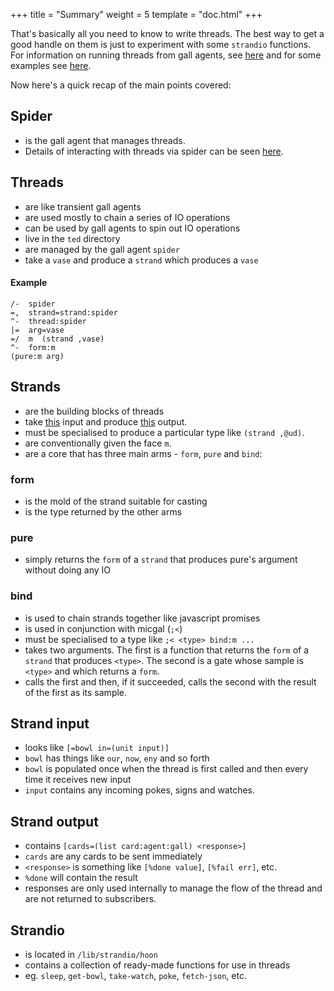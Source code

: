 +++
title = "Summary"
weight = 5
template = "doc.html"
+++

That's basically all you need to know to write threads. The best way to get a good handle on them is just to experiment with some `strandio` functions. For information on running threads from gall agents, see [here](/docs/userspace/threads/gall) and for some examples see [here](/docs/userspace/threads/examples).

Now here's a quick recap of the main points covered:

## Spider

- is the gall agent that manages threads.
- Details of interacting with threads via spider can be seen [here](/docs/userspace/threads/reference).

## Threads

- are like transient gall agents
- are used mostly to chain a series of IO operations
- can be used by gall agents to spin out IO operations
- live in the `ted` directory
- are managed by the gall agent `spider`
- take a `vase` and produce a `strand` which produces a `vase`

#### Example

```hoon
/-  spider
=,  strand=strand:spider
^-  thread:spider
|=  arg=vase
=/  m  (strand ,vase)
^-  form:m
(pure:m arg)
```

## Strands

- are the building blocks of threads
- take [this](https://github.com/urbit/urbit/blob/master/pkg/arvo/lib/strand.hoon#L2-L21) input and produce [this](https://github.com/urbit/urbit/blob/master/pkg/arvo/lib/strand.hoon#L23-L48) output.
- must be specialised to produce a particular type like `(strand ,@ud)`.
- are conventionally given the face `m`.
- are a core that has three main arms - `form`, `pure` and `bind`:

### form

- is the mold of the strand suitable for casting
- is the type returned by the other arms

### pure

- simply returns the `form` of a `strand` that produces pure's argument without doing any IO

### bind

- is used to chain strands together like javascript promises
- is used in conjunction with micgal (`;<`)
- must be specialised to a type like `;< <type> bind:m ...`
- takes two arguments. The first is a function that returns the `form` of a `strand` that produces `<type>`. The second is a gate whose sample is `<type>` and which returns a `form`.
- calls the first and then, if it succeeded, calls the second with the result of the first as its sample.

## Strand input

- looks like `[=bowl in=(unit input)]`
- `bowl` has things like `our`, `now`, `eny` and so forth
- `bowl` is populated once when the thread is first called and then every time it receives new input
- `input` contains any incoming pokes, signs and watches.

## Strand output

- contains `[cards=(list card:agent:gall) <response>]`
- `cards` are any cards to be sent immediately
- `<response>` is something like `[%done value]`, `[%fail err]`, etc.
- `%done` will contain the result
- responses are only used internally to manage the flow of the thread and are not returned to subscribers.

## Strandio

- is located in `/lib/strandio/hoon`
- contains a collection of ready-made functions for use in threads
- eg. `sleep`, `get-bowl`, `take-watch`, `poke`, `fetch-json`, etc.
